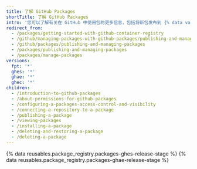 ```yaml
---
title: 了解 GitHub Packages
shortTitle: 了解 GitHub Packages
intro: '您可以了解有关在 GitHub 中使用包的更多信息，包括将新包发布到 {% data variables.product.prodname_registry %}，查看和安装现有包，以及在特殊情况下删除现有包。'
redirect_from:
  - /packages/getting-started-with-github-container-registry
  - /github/managing-packages-with-github-packages/publishing-and-managing-packages
  - /github/packages/publishing-and-managing-packages
  - /packages/publishing-and-managing-packages
  - /packages/manage-packages
versions:
  fpt: '*'
  ghes: '*'
  ghae: '*'
  ghec: '*'
children:
  - /introduction-to-github-packages
  - /about-permissions-for-github-packages
  - /configuring-a-packages-access-control-and-visibility
  - /connecting-a-repository-to-a-package
  - /publishing-a-package
  - /viewing-packages
  - /installing-a-package
  - /deleting-and-restoring-a-package
  - /deleting-a-package
---
```


{% data reusables.package_registry.packages-ghes-release-stage %}
{% data reusables.package_registry.packages-ghae-release-stage %}
